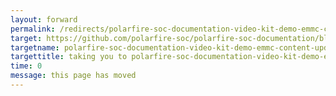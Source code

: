 ```yaml
---
layout: forward
permalink: /redirects/polarfire-soc-documentation-video-kit-demo-emmc-content-update-procedure
target: https://github.com/polarfire-soc/polarfire-soc-documentation/blob/master/reference-designs-fpga-and-development-kits/updating-mpfs-kit.md#emmc-content-update-procedure
targetname: polarfire-soc-documentation-video-kit-demo-emmc-content-update-procedure
targettitle: taking you to polarfire-soc-documentation-video-kit-demo-emmc-content-update-procedure
time: 0
message: this page has moved
---
```

